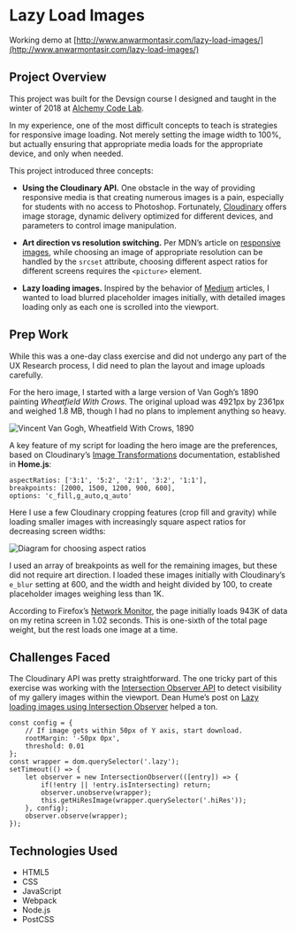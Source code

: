 # Lazy Load Images

Working demo at [http://www.anwarmontasir.com/lazy-load-images/](http://www.anwarmontasir.com/lazy-load-images/)

## Project Overview

This project was built for the Devsign course I designed and taught in the winter of 2018 at [Alchemy Code Lab](https://www.alchemycodelab.com/).

In my experience, one of the most difficult concepts to teach is strategies for responsive image loading. Not merely setting the image width to 100%, but actually ensuring that appropriate media loads for the appropriate device, and only when needed.

This project introduced three concepts:

* **Using the Cloudinary API.** One obstacle in the way of providing responsive media is that creating numerous images is a pain, especially for students with no access to Photoshop. Fortunately, [Cloudinary](https://cloudinary.com/solutions/image_management) offers image storage, dynamic delivery optimized for different devices, and parameters to control image manipulation.

* **Art direction vs resolution switching.** Per MDN’s article on [responsive images](https://developer.mozilla.org/en-US/docs/Learn/HTML/Multimedia_and_embedding/Responsive_images), while choosing an image of appropriate resolution can be handled by the `srcset` attribute, choosing different aspect ratios for different screens requires the `<picture>` element.

* **Lazy loading images.** Inspired by the behavior of [Medium](https://medium.com/) articles, I wanted to load blurred placeholder images initially, with detailed images loading only as each one is scrolled into the viewport.

## Prep Work

While this was a one-day class exercise and did not undergo any part of the UX Research process, I did need to plan the layout and image uploads carefully.

For the hero image, I started with a large version of Van Gogh’s 1890 painting *Wheatfield With Crows*. The original upload was 4921px by 2361px and weighed 1.8 MB, though I had no plans to implement anything so heavy.

![Vincent Van Gogh, Wheatfield With Crows, 1890](http://res.cloudinary.com/anwarmontasir/image/upload/c_fill,g_auto,q_auto,w_960/wheatfield-with-crows-vincent-van-gogh-1890_nb7qd7.jpg "Vincent Van Gogh, Wheatfield With Crows, 1890")

A key feature of my script for loading the hero image are the preferences, based on Cloudinary’s [Image Transformations](https://cloudinary.com/documentation/image_transformations) documentation, established in **Home.js**:

```
aspectRatios: ['3:1', '5:2', '2:1', '3:2', '1:1'],
breakpoints: [2000, 1500, 1200, 900, 600],
options: 'c_fill,g_auto,q_auto'
```

Here I use a few Cloudinary cropping features (crop fill and gravity) while loading smaller images with increasingly square aspect ratios for decreasing screen widths:

![Diagram for choosing aspect ratios](http://www.anwarmontasir.com/2019/images/lazy-load-images/aspect-ratio-diagram@2x.png "Diagram for choosing aspect ratios")

I used an array of breakpoints as well for the remaining images, but these did not require art direction. I loaded these images initially with Cloudinary’s `e_blur` setting at 600, and the width and height divided by 100, to create placeholder images weighing less than 1K.

According to Firefox’s [Network Monitor](https://developer.mozilla.org/en-US/docs/Tools/Network_Monitor), the page initially loads 943K of data on my retina screen in 1.02 seconds. This is one-sixth of the total page weight, but the rest loads one image at a time.

## Challenges Faced

The Cloudinary API was pretty straightforward. The one tricky part of this exercise was working with the [Intersection Observer API](https://developer.mozilla.org/en-US/docs/Web/API/Intersection_Observer_API) to detect visibility of my gallery images within the viewport. Dean Hume’s post on [Lazy loading images using Intersection Observer](https://deanhume.com/lazy-loading-images-using-intersection-observer/) helped a ton.

```
const config = {
    // If image gets within 50px of Y axis, start download.
    rootMargin: '-50px 0px',
    threshold: 0.01
};
const wrapper = dom.querySelector('.lazy');
setTimeout(() => {
    let observer = new IntersectionObserver(([entry]) => {
        if(!entry || !entry.isIntersecting) return;
        observer.unobserve(wrapper);
        this.getHiResImage(wrapper.querySelector('.hiRes'));
    }, config);
    observer.observe(wrapper);
});
```

## Technologies Used

* HTML5
* CSS
* JavaScript
* Webpack
* Node.js
* PostCSS